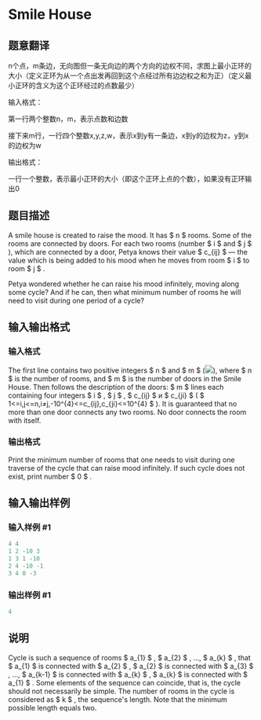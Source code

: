 # Smile House

## 题意翻译

n个点，m条边，无向图但一条无向边的两个方向的边权不同，求图上最小正环的大小（定义正环为从一个点出发再回到这个点经过所有边边权之和为正）（定义最小正环的含义为这个正环经过的点数最少）

输入格式：

第一行两个整数n，m，表示点数和边数

接下来m行，一行四个整数x,y,z,w，表示x到y有一条边，x到y的边权为z，y到x的边权为w

输出格式：

一行一个整数，表示最小正环的大小（即这个正环上点的个数），如果没有正环输出0

## 题目描述

A smile house is created to raise the mood. It has $ n $ rooms. Some of the rooms are connected by doors. For each two rooms (number $ i $ and $ j $ ), which are connected by a door, Petya knows their value $ c_{ij} $ — the value which is being added to his mood when he moves from room $ i $ to room $ j $ .

Petya wondered whether he can raise his mood infinitely, moving along some cycle? And if he can, then what minimum number of rooms he will need to visit during one period of a cycle?

## 输入输出格式

### 输入格式

The first line contains two positive integers $ n $ and $ m $ (![](https://cdn.luogu.com.cn/upload/vjudge_pic/CF147B/ce95e141666c771c9cc78c440da97c206ea2431d.png)), where $ n $ is the number of rooms, and $ m $ is the number of doors in the Smile House. Then follows the description of the doors: $ m $ lines each containing four integers $ i $ , $ j $ , $ c_{ij} $ и $ c_{ji} $ ( $ 1<=i,j<=n,i≠j,-10^{4}<=c_{ij},c_{ji}<=10^{4} $ ). It is guaranteed that no more than one door connects any two rooms. No door connects the room with itself.

### 输出格式

Print the minimum number of rooms that one needs to visit during one traverse of the cycle that can raise mood infinitely. If such cycle does not exist, print number $ 0 $ .

## 输入输出样例

### 输入样例 #1

```cpp
4 4
1 2 -10 3
1 3 1 -10
2 4 -10 -1
3 4 0 -3

```
### 输出样例 #1

```cpp
4

```
## 说明

Cycle is such a sequence of rooms $ a_{1} $ , $ a_{2} $ , ..., $ a_{k} $ , that $ a_{1} $ is connected with $ a_{2} $ , $ a_{2} $ is connected with $ a_{3} $ , ..., $ a_{k-1} $ is connected with $ a_{k} $ , $ a_{k} $ is connected with $ a_{1} $ . Some elements of the sequence can coincide, that is, the cycle should not necessarily be simple. The number of rooms in the cycle is considered as $ k $ , the sequence's length. Note that the minimum possible length equals two.

